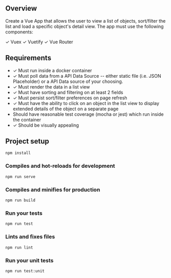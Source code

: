 ## Overview

Create a Vue App that allows the user to view a list of objects, sort/filter the list and load a specific object's detail view. The app must use the following components:

✓ Vuex
✓ Vuetify
✓ Vue Router

## Requirements

- ✓ Must run inside a docker container
- ✓ Must poll data from a API Data Source -- either static file (i.e. JSON Placeholder) or a API Data source of your choosing.
- ✓ Must render the data in a list view
- ✓ Must have sorting and filtering on at least 2 fields
- ✓ Must persist sort/filter preferences on page refresh
- ✓ Must have the ability to click on an object in the list view to display extended details of the object on a separate page
- Should have reasonable test coverage (mocha or jest) which run inside the container
- ✓ Should be visually appealing

## Project setup
```
npm install
```

### Compiles and hot-reloads for development
```
npm run serve
```

### Compiles and minifies for production
```
npm run build
```

### Run your tests
```
npm run test
```

### Lints and fixes files
```
npm run lint
```

### Run your unit tests
```
npm run test:unit
```


